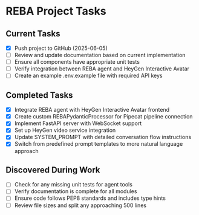 # REBA Project Tasks

## Current Tasks
- [x] Push project to GitHub (2025-06-05)
- [ ] Review and update documentation based on current implementation
- [ ] Ensure all components have appropriate unit tests
- [ ] Verify integration between REBA agent and HeyGen Interactive Avatar
- [ ] Create an example .env.example file with required API keys

## Completed Tasks
- [x] Integrate REBA agent with HeyGen Interactive Avatar frontend
- [x] Create custom REBAPydanticProcessor for Pipecat pipeline connection
- [x] Implement FastAPI server with WebSocket support
- [x] Set up HeyGen video service integration
- [x] Update SYSTEM_PROMPT with detailed conversation flow instructions
- [x] Switch from predefined prompt templates to more natural language approach

## Discovered During Work
- [ ] Check for any missing unit tests for agent tools
- [ ] Verify documentation is complete for all modules
- [ ] Ensure code follows PEP8 standards and includes type hints
- [ ] Review file sizes and split any approaching 500 lines